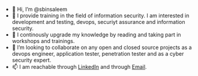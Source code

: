 - 👋 Hi, I’m @sbinsaleem
- 👀 I provide training in the field of information security. I am interested in development and testing, devops, securiyt assurance and information security.
- 🌱 I continously upgrade my knowledge by reading and taking part in workshops and trainings.
- 💞️ I’m looking to collaborate on any open and closed source projects as a devops engineer, application tester, penetration tester and as a cyber security expert.
- 📫 I am reachable through [LinkedIn](https://www.linkedin.com/in/saadbinsaleem) and through [Email](sbin.saleem@gmail.com).
